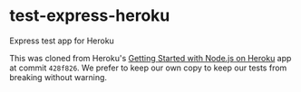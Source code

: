 # test-express-heroku
Express test app for Heroku

This was cloned from Heroku's [Getting Started with Node.js on Heroku](https://github.com/heroku/node-js-getting-started) app at commit `428f826`. We prefer to keep our own copy to keep our tests from breaking without warning.

